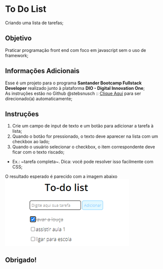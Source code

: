 # To Do List
Criando uma lista de tarefas;

## Objetivo
Praticar programação front end com foco em javascript sem o uso de framework;

## Informações Adicionais
Esse é um projeto para o programa **Santander Bootcamp Fullstack Developer** realizado junto à plataforma **DIO - Digital Innovation One**;  
As instruções estão no Github @stebsnusch :: [Clique Aqui](https://github.com/stebsnusch/basecamp-javascript/tree/main/introducao-ao-javascript/to-do%20list) para ser direcionado(a) automaticamente;

## Instruções
1. Crie um campo de input de texto e um botão para adicionar a tarefa à lista;
2. Quando o botão for pressionado, o texto deve aparecer na lista com um checkbox ao lado;
3. Quando o usuário selecionar o checkbox, o item correspondente deve ficar com o texto riscado; 
* Ex.: ~tarefa completa~. Dica: você pode resolver isso facilmente com CSS;

O resultado esperado é parecido com a imagem abaixo
![Imagem exemplo](assets/img/exemplo.png)

## Obrigado!
